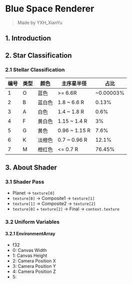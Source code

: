 # Blue Space Renderer

> Made by YXH_XianYu

## 1. Introduction


## 2. Star Classification

### 2.1 Stellar Classification

| 编号 | 类型 | 颜色   | 主序星半径    | 占比      |
| ---- | ---- | ------ | ------------- | --------- |
| 1    | O    | 蓝色   | >= 6.6R       | ~0.00003% |
| 2    | B    | 蓝白色 | 1.8 ~ 6.6 R   | 0.13%     |
| 3    | A    | 白色   | 1.4 ~ 1.8 R   | 0.6%      |
| 4    | F    | 黄白色 | 1.15 ~ 1.4 R  | 3%        |
| 5    | G    | 黄色   | 0.96 ~ 1.15 R | 7.6%      |
| 6    | K    | 淡橙色 | 0.7 ~ 0.96 R  | 12.1%     |
| 7    | M    | 橙红色 | <= 0.7 R      | 76.45%    |

## 3. About Shader

### 3.1 Shader Pass

* Planet -> `texture[0]`
* `texture[0]` -> Composite1 -> `texture[1]`
* `texture[1]` -> Composite2 -> `texture[2]`
* `texture[0]` + `texture[2]` -> Final -> `context.texture`

### 3.2 Uniform Variables

#### 3.2.1 EnvironmentArray

* f32
* 0: Canvas Width
* 1: Canvas Height
* 2: Camera Position X
* 3: Camera Position Y
* 4: Camera Position Z
* 5: 
